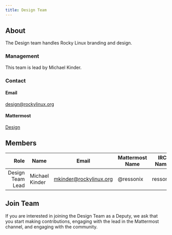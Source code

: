 ```yaml
---
title: Design Team
---
```


## About

The Design team handles Rocky Linux branding and design.

### Management

This team is lead by Michael Kinder.

### Contact

#### Email

[design@rockylinux.org](mailto:web@rockylinux.org)

#### Mattermost
[Design](https://web.archive.org/web/20211106111844mp_/https://chat.rockylinux.org/rocky-linux/channels/design)

## Members

|                                Role 	| Name                          	| Email               		| Mattermost Name  	| IRC Name |
|------------------------------------:	|-------------------------------	|---------------------		|---			| --- |
| Design Team Lead | Michael Kinder | mkinder@rockylinux.org | @ressonix | ressonix |

## Join Team

If you are interested in joining the Design Team as a Deputy, we ask that you start making contributions, engaging with the lead in the Mattermost channel, and engaging with the community.
